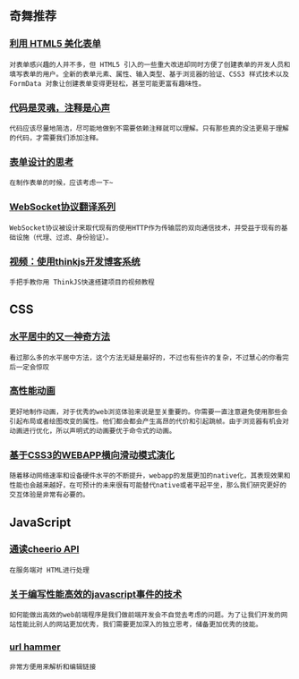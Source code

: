 
## 奇舞推荐

### [利用 HTML5 美化表单](http://www.w3cplus.com/html5/html5forms.html)

    对表单感兴趣的人并不多，但 HTML5 引入的一些重大改进却同时方便了创建表单的开发人员和填写表单的用户。全新的表单元素、属性、输入类型、基于浏览器的验证、CSS3 样式技术以及 FormData 对象让创建表单变得更轻松，甚至可能更富有趣味性。

### [代码是灵魂，注释是心声](http://www.html5cn.org/article-7208-1.html)

    代码应该尽量地简洁，尽可能地做到不需要依赖注释就可以理解。只有那些真的没法更易于理解的代码，才需要我们添加注释。

### [表单设计的思考](http://isux.tencent.com/zh-hans/web-form-design.html)

    在制作表单的时候，应该考虑一下~

### [WebSocket协议翻译系列](http://jinnianshilongnian.iteye.com/blog/1896756)

    WebSocket协议被设计来取代现有的使用HTTP作为传输层的双向通信技术，并受益于现有的基础设施（代理、过滤、身份验证）。

### [视频：使用thinkjs开发博客系统](http://thinkjs.org/video.html)

    手把手教你用 ThinkJS快速搭建项目的视频教程

## CSS

### [水平居中的又一神奇方法](http://matthewjamestaylor.com/blog/beautiful-css-centered-menus-no-hacks-full-cross-browser-support)

    看过那么多的水平居中方法，这个方法无疑是最好的，不过也有些许的复杂，不过慧心的你看完后一定会惊叹

### [高性能动画](http://www.html5rocks.com/zh/tutorials/speed/high-performance-animations/)

    更好地制作动画，对于优秀的web浏览体验来说是至关重要的。你需要一直注意避免使用那些会引起布局或者绘图改变的属性。他们都会都会产生高昂的代价和引起跳帧。由于浏览器有机会对动画进行优化，所以声明式的动画要优于命令式的动画。

### [基于CSS3的WEBAPP横向滑动模式演化](http://ued.ctrip.com/blog/?p=3697)

    随着移动网络速率和设备硬件水平的不断提升，webapp的发展更加的native化，其表现效果和性能也会越来越好，在可预计的未来很有可能替代native或者平起平坐，那么我们研究更好的交互体验是非常有必要的。

## JavaScript

### [通读cheerio API](https://cnodejs.org/topic/5203a71844e76d216a727d2e)

    在服务端对 HTML进行处理

### [关于编写性能高效的javascript事件的技术](http://blog.jobbole.com/80170/)

    如何能做出高效的web前端程序是我们做前端开发会不自觉去考虑的问题。为了让我们开发的网站性能比别人的网站更加优秀，我们需要更加深入的独立思考，储备更加优秀的技能。

### [url hammer](http://jser.me/url-hammer/)

    非常方便用来解析和编辑链接
